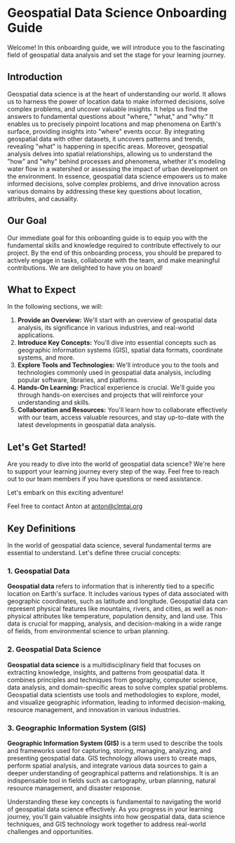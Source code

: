 # Geospatial Data Science Onboarding Guide

Welcome! In this onboarding guide, we will introduce you to the fascinating field of geospatial data analysis and set the stage for your learning journey.

## Introduction

Geospatial data science is at the heart of understanding our world. It allows us to harness the power of location data to make informed decisions, solve complex problems, and uncover valuable insights. It helps us find the answers to fundamental questions about "where," "what," and "why." It enables us to precisely pinpoint locations and map phenomena on Earth's surface, providing insights into "where" events occur. By integrating geospatial data with other datasets, it uncovers patterns and trends, revealing "what" is happening in specific areas. Moreover, geospatial analysis delves into spatial relationships, allowing us to understand the "how" and "why" behind processes and phenomena, whether it's modeling water flow in a watershed or assessing the impact of urban development on the environment. In essence, geospatial data science empowers us to make informed decisions, solve complex problems, and drive innovation across various domains by addressing these key questions about location, attributes, and causality.

## Our Goal

Our immediate goal for this onboarding guide is to equip you with the fundamental skills and knowledge required to contribute effectively to our project. By the end of this onboarding process, you should be prepared to actively engage in tasks, collaborate with the team, and make meaningful contributions. We are delighted to have you on board!

## What to Expect

In the following sections, we will:

1. **Provide an Overview:** We'll start with an overview of geospatial data analysis, its significance in various industries, and real-world applications.
2. **Introduce Key Concepts:** You'll dive into essential concepts such as geographic information systems (GIS), spatial data formats, coordinate systems, and more.
3. **Explore Tools and Technologies:** We'll introduce you to the tools and technologies commonly used in geospatial data analysis, including popular software, libraries, and platforms.
4. **Hands-On Learning:** Practical experience is crucial. We'll guide you through hands-on exercises and projects that will reinforce your understanding and skills.
5. **Collaboration and Resources:** You'll learn how to collaborate effectively with our team, access valuable resources, and stay up-to-date with the latest developments in geospatial data analysis.

## Let's Get Started!

Are you ready to dive into the world of geospatial data science? We're here to support your learning journey every step of the way. Feel free to reach out to our team members if you have questions or need assistance. 

Let's embark on this exciting adventure!

Feel free to contact Anton at anton@clmtai.org

## Key Definitions

In the world of geospatial data science, several fundamental terms are essential to understand. Let's define three crucial concepts:

### 1. Geospatial Data

**Geospatial data** refers to information that is inherently tied to a specific location on Earth's surface. It includes various types of data associated with geographic coordinates, such as latitude and longitude. Geospatial data can represent physical features like mountains, rivers, and cities, as well as non-physical attributes like temperature, population density, and land use. This data is crucial for mapping, analysis, and decision-making in a wide range of fields, from environmental science to urban planning.

### 2. Geospatial Data Science

**Geospatial data science** is a multidisciplinary field that focuses on extracting knowledge, insights, and patterns from geospatial data. It combines principles and techniques from geography, computer science, data analysis, and domain-specific areas to solve complex spatial problems. Geospatial data scientists use tools and methodologies to explore, model, and visualize geographic information, leading to informed decision-making, resource management, and innovation in various industries.

### 3. Geographic Information System (GIS)

**Geographic Information System (GIS)** is a term used to describe the tools and frameworks used for capturing, storing, managing, analyzing, and presenting geospatial data. GIS technology allows users to create maps, perform spatial analysis, and integrate various data sources to gain a deeper understanding of geographical patterns and relationships. It is an indispensable tool in fields such as cartography, urban planning, natural resource management, and disaster response.

Understanding these key concepts is fundamental to navigating the world of geospatial data science effectively. As you progress in your learning journey, you'll gain valuable insights into how geospatial data, data science techniques, and GIS technology work together to address real-world challenges and opportunities.

